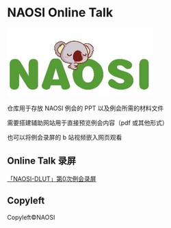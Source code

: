 # NAOSI Online Talk

![logo](https://github.com/NAOSI-DLUT/.github/blob/main/profile/logo.jpg)

仓库用于存放 NAOSI 例会的 PPT 以及例会所需的材料文件

需要搭建辅助网站用于直接预览例会内容（pdf 或其他形式）

也可以将例会录屏的 b 站视频嵌入网页观看

## Online Talk 录屏

[「NAOSI-DLUT」第0次例会录屏](https://www.bilibili.com/video/BV1qD4y1q7bo)

## Copyleft

Copyleft©️NAOSI
